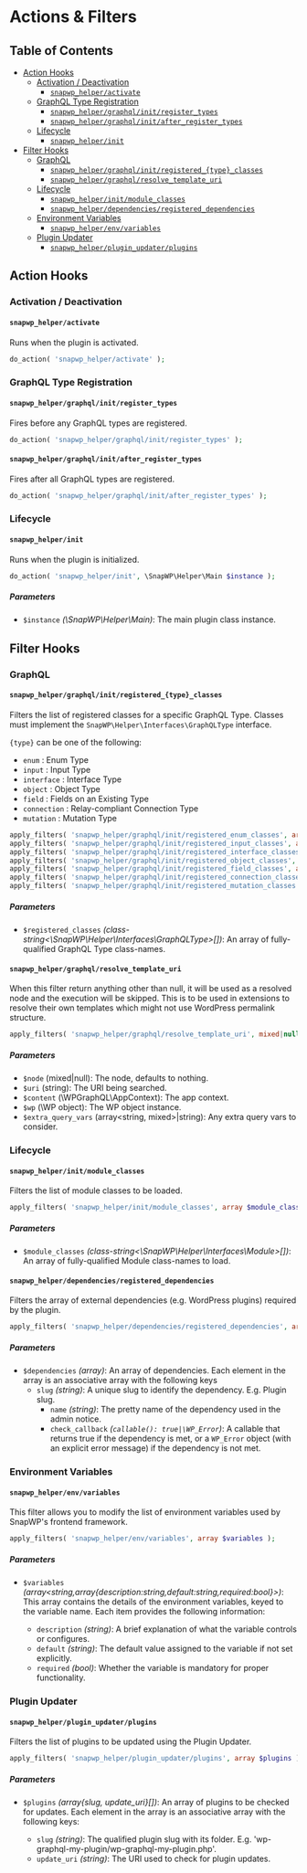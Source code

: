# Actions & Filters

## Table of Contents

- [Action Hooks](#action-hooks)
  - [Activation / Deactivation](#activation--deactivation)
    - [`snapwp_helper/activate`](#snapwp_helperactivate)
  - [GraphQL Type Registration](#graphql-type-registration)
    - [`snapwp_helper/graphql/init/register_types`](#snapwp_helpergraphqlinitregister_types)
    - [`snapwp_helper/graphql/init/after_register_types`](#snapwp_helpergraphqlinitafter_register_types)
  - [Lifecycle](#lifecycle)
    - [`snapwp_helper/init`](#snapwp_helperinit)
- [Filter Hooks](#filter-hooks)
  - [GraphQL](#graphql)
    - [`snapwp_helper/graphql/init/registered_{type}_classes`](#snapwp_helpergraphqlinitregistered_type_classes)
    - [`snapwp_helper/graphql/resolve_template_uri`](#snapwp_helpergraphqlresolvetemplateuri)
  - [Lifecycle](#lifecycle)
    - [`snapwp_helper/init/module_classes`](#snapwp_helperinitmodule_classes)
    - [`snapwp_helper/dependencies/registered_dependencies`](#snapwp_helperdependenciesregistered_dependencies)
   - [Environment Variables](#environment-variables)
     - [`snapwp_helper/env/variables`](#snapwp_helperenvvariables)
   - [Plugin Updater](#plugin-updater)
     - [`snapwp_helper/plugin_updater/plugins`](#snapwp_helperplugin_updaterplugins)

## Action Hooks

### Activation / Deactivation

#### `snapwp_helper/activate`

Runs when the plugin is activated.

```php
do_action( 'snapwp_helper/activate' );
```

### GraphQL Type Registration

#### `snapwp_helper/graphql/init/register_types`

Fires before any GraphQL types are registered.

```php
do_action( 'snapwp_helper/graphql/init/register_types' );
```

#### `snapwp_helper/graphql/init/after_register_types`

Fires after all GraphQL types are registered.

```php
do_action( 'snapwp_helper/graphql/init/after_register_types' );
```

### Lifecycle

#### `snapwp_helper/init`

Runs when the plugin is initialized.

```php
do_action( 'snapwp_helper/init', \SnapWP\Helper\Main $instance );
```

##### Parameters

- `$instance` _(\SnapWP\Helper\Main)_: The main plugin class instance.

## Filter Hooks

### GraphQL

#### `snapwp_helper/graphql/init/registered_{type}_classes`

Filters the list of registered classes for a specific GraphQL Type. Classes must implement the `SnapWP\Helper\Interfaces\GraphQLType` interface.

`{type}` can be one of the following:
- `enum` : Enum Type
- `input` : Input Type
- `interface` : Interface Type
- `object` : Object Type
- `field` : Fields on an Existing Type
- `connection` : Relay-compliant Connection Type
- `mutation` : Mutation Type


```php
apply_filters( 'snapwp_helper/graphql/init/registered_enum_classes', array $registered_classes );
apply_filters( 'snapwp_helper/graphql/init/registered_input_classes', array $registered_classes );
apply_filters( 'snapwp_helper/graphql/init/registered_interface_classes', array $registered_classes );
apply_filters( 'snapwp_helper/graphql/init/registered_object_classes', array $registered_classes );
apply_filters( 'snapwp_helper/graphql/init/registered_field_classes', array $registered_classes );
apply_filters( 'snapwp_helper/graphql/init/registered_connection_classes', array $registered_classes );
apply_filters( 'snapwp_helper/graphql/init/registered_mutation_classes', array $registered_classes );
```

##### Parameters

- `$registered_classes` _(class-string<\SnapWP\Helper\Interfaces\GraphQLType>[])_: An array of fully-qualified GraphQL Type class-names.

#### `snapwp_helper/graphql/resolve_template_uri`

When this filter return anything other than null, it will be used as a resolved node and the execution will be skipped. This is to be used in extensions to resolve their own templates which might not use WordPress permalink structure.

```php
apply_filters( 'snapwp_helper/graphql/resolve_template_uri', mixed|null $node, string $uri, \WPGraphQL\AppContext $context, \WP $wp, array|string $extra_query_vars );
```

##### Parameters

- `$node` (mixed|null): The node, defaults to nothing.
- `$uri` (string): The URI being searched.
- `$content` (\WPGraphQL\AppContext): The app context.
- `$wp` (\WP object): The WP object instance.
- `$extra_query_vars` (array<string, mixed>|string): Any extra query vars to consider.

### Lifecycle

#### `snapwp_helper/init/module_classes`

Filters the list of module classes to be loaded.

```php
apply_filters( 'snapwp_helper/init/module_classes', array $module_classes );
```

##### Parameters

- `$module_classes` _(class-string<\SnapWP\Helper\Interfaces\Module>[])_: An array of fully-qualified Module class-names to load.

#### `snapwp_helper/dependencies/registered_dependencies`

Filters the array of external dependencies (e.g. WordPress plugins) required by the plugin.

```php
apply_filters( 'snapwp_helper/dependencies/registered_dependencies', array $dependencies );
```

##### Parameters

- `$dependencies` _(array)_: An array of dependencies. Each element in the array is an associative array with the following keys
   - `slug` _(string)_: A unique slug to identify the dependency. E.g. Plugin slug.
	 - `name` _(string)_: The pretty name of the dependency used in the admin notice.
	 - `check_callback` _(`callable(): true|\WP_Error`)_: A callable that returns true if the dependency is met, or a `WP_Error` object (with an explicit error message) if the dependency is not met.

### Environment Variables

#### `snapwp_helper/env/variables`

This filter allows you to modify the list of environment variables used by SnapWP's frontend framework.

```php
apply_filters( 'snapwp_helper/env/variables', array $variables );
```

##### Parameters

- `$variables` _(array<string,array{description:string,default:string,required:bool}>)_: This array contains the details of the environment variables, keyed to the variable name. Each item provides the following information:

   - `description` _(string)_: A brief explanation of what the variable controls or configures.
   - `default` _(string)_: The default value assigned to the variable if not set explicitly.
   - `required` _(bool)_: Whether the variable is mandatory for proper functionality.

### Plugin Updater

#### `snapwp_helper/plugin_updater/plugins`

Filters the list of plugins to be updated using the Plugin Updater.

```php
apply_filters( 'snapwp_helper/plugin_updater/plugins', array $plugins );
```

##### Parameters

- `$plugins` _(array{slug, update_uri}[])_: An array of plugins to be checked for updates. Each element in the array is an associative array with the following keys:

   - `slug` _(string)_: The qualified plugin slug with its folder. E.g. 'wp-graphql-my-plugin/wp-graphql-my-plugin.php'.
   - `update_uri` _(string)_: The URI used to check for plugin updates.
